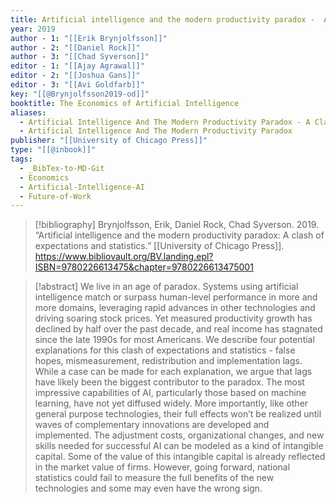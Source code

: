 ```yaml
---
title: Artificial intelligence and the modern productivity paradox -  A clash of expectations and statistics
year: 2019
author - 1: "[[Erik Brynjolfsson]]"
author - 2: "[[Daniel Rock]]"
author - 3: "[[Chad Syverson]]"
editor - 1: "[[Ajay Agrawal]]"
editor - 2: "[[Joshua Gans]]"
editor - 3: "[[Avi Goldfarb]]"
key: "[[@Brynjolfsson2019-od]]"
booktitle: The Economics of Artificial Intelligence
aliases:
  - Artificial Intelligence And The Modern Productivity Paradox - A Clash Of Expectations And Statistics
  - Artificial Intelligence And The Modern Productivity Paradox
publisher: "[[University of Chicago Press]]"
type: "[[@inbook]]"
tags:
  - _BibTex-to-MD-Git
  - Economics
  - Artificial-Intelligence-AI
  - Future-of-Work
---
```


> [!bibliography]
> Brynjolfsson, Erik, Daniel Rock, Chad Syverson. 2019. “Artificial intelligence and the modern productivity paradox: A clash of expectations and statistics.” [[University of Chicago Press]]. https://www.bibliovault.org/BV.landing.epl?ISBN=9780226613475&chapter=9780226613475001

> [!abstract]
> We live in an age of paradox. Systems using artificial intelligence match or surpass human-level performance in more and more domains, leveraging rapid advances in other technologies and driving soaring stock prices. Yet measured productivity growth has declined by half over the past decade, and real income has stagnated since the late 1990s for most Americans. We describe four potential explanations for this clash of expectations and statistics -  false hopes, mismeasurement, redistribution and implementation lags. While a case can be made for each explanation, we argue that lags have likely been the biggest contributor to the paradox. The most impressive capabilities of AI, particularly those based on machine learning, have not yet diffused widely. More importantly, like other general purpose technologies, their full effects won’t be realized until waves of complementary innovations are developed and implemented. The adjustment costs, organizational changes, and new skills needed for successful AI can be modeled as a kind of intangible capital. Some of the value of this intangible capital is already reflected in the market value of firms. However, going forward, national statistics could fail to measure the full benefits of the new technologies and some may even have the wrong sign.